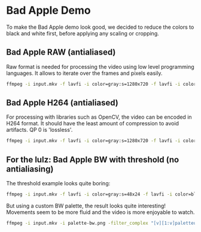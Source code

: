 # Bad Apple Demo

To make the Bad Apple demo look good, we decided to reduce the colors to black and white first, before applying any scaling or cropping.

## Bad Apple RAW (antialiased)

Raw format is needed for processing the video using low level programming languages. It allows to iterate over the frames and pixels easily.

```bash
ffmpeg -i input.mkv -f lavfi -i color=gray:s=1280x720 -f lavfi -i color=black:s=1280x720 -f lavfi -i color=white:s=1280x720 -filter_complex threshold,format=gray,scale=48:24:flags=area,crop=48:24 -pix_fmt rgb24 -c:v rawvideo -f rawvideo -an bad-apple.raw
```

## Bad Apple H264 (antialiased)

For processing with libraries such as OpenCV, the video can be encoded in H264 format. It should have the least amount of compression to avoid artifacts. QP 0 is 'lossless'.


```bash
ffmpeg -i input.mkv -f lavfi -i color=gray:s=1280x720 -f lavfi -i color=black:s=1280x720 -f lavfi -i color=white:s=1280x720 -filter_complex threshold,format=gray,scale=48:24:flags=area,crop=48:24 -pix_fmt rgb24 -c:v libx264rgb -preset veryslow -qp 0 -an bad-apple-h264.mp4
```

## For the lulz: Bad Apple BW with threshold (no antialiasing)

The threshold example looks quite boring:

```bash
ffmpeg -i input.mkv -f lavfi -i color=gray:s=48x24 -f lavfi -i color=black:s=48x24 -f lavfi -i color=white:s=48x24 -filter_complex scale=48:24:flags=area,crop=48:24,threshold -c:v libx264rgb -preset veryslow -qp 0 -an bad-apple-bw.mp4
```

But using a custom BW palette, the result looks quite interesting! Movements seem to be more fluid and the video is more enjoyable to watch.

```bash
ffmpeg -i input.mkv -i palette-bw.png -filter_complex "[v][1:v]paletteuse;[0:v]format=gray,scale=48:24:flags=lanczos,crop=48:24[v]" -c:v libx264rgb -preset veryslow -qp 0 -c:a copy bad-apple-bw-palette.mp4
```